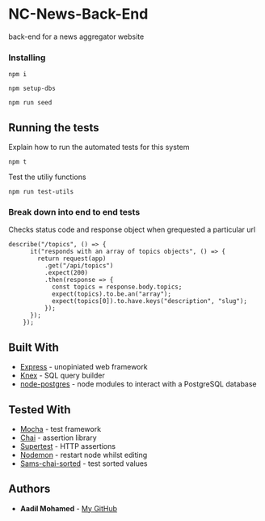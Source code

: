 # NC-News-Back-End

back-end for a news aggregator website


### Installing


```
npm i

npm setup-dbs

npm run seed
```


## Running the tests

Explain how to run the automated tests for this system

```
npm t
```

Test the utiliy functions

```
npm run test-utils
```

### Break down into end to end tests

Checks status code and response object when grequested a particular url

```
describe("/topics", () => {
      it("responds with an array of topics objects", () => {
        return request(app)
          .get("/api/topics")
          .expect(200)
          .then(response => {
            const topics = response.body.topics;
            expect(topics).to.be.an("array");
            expect(topics[0]).to.have.keys("description", "slug");
          });
      });
    });
```



## Built With

* [Express](https://expressjs.com/) - unopiniated web framework
* [Knex](http://knexjs.org/) - SQL query builder
* [node-postgres](https://node-postgres.com/) - node modules to interact with a PostgreSQL database

## Tested With

* [Mocha](https://mochajs.org/) - test framework
* [Chai](https://www.chaijs.com/guide/) - assertion library
* [Supertest](https://www.npmjs.com/package/supertest) - HTTP assertions
* [Nodemon](https://www.npmjs.com/package/nodemon) - restart node whilst editing
* [Sams-chai-sorted](https://www.npmjs.com/package/sams-chai-sorted) - test sorted values


## Authors

* **Aadil Mohamed** - [My GitHub](https://github.com/aadilmohamed123)



